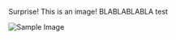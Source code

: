 [//]: # (title: Checkbox)

Surprise! This is an image! BLABLABLABLA test

![Sample Image](Intro.png)

